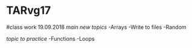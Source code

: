# TARvg17

#class work 19.09.2018
*main new topics*
-Arrays
-Write to files
-Random

*topic to practice*
-Functions
-Loops


